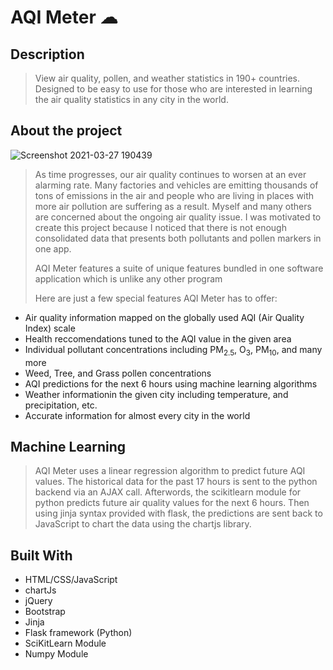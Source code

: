 # AQI Meter ☁

## Description
> View air quality, pollen, and weather statistics in 190+ countries. Designed to be easy to use for those who are interested in learning the air quality statistics in any city in the world.

## About the project
![Screenshot 2021-03-27 190439](https://user-images.githubusercontent.com/79772110/112737254-696e4000-8f2f-11eb-916f-4d9bbe2e3928.png)
> As time progresses, our air quality continues to worsen at an ever alarming rate. Many factories and vehicles are emitting thousands of tons of emissions in the air and people  who are living in places with more air pollution are suffering as a result. Myself and many others are concerned about the ongoing air quality issue. I was motivated to create  this project because I noticed that there is not enough consolidated data that presents both pollutants and pollen markers in one app.
> 
> AQI Meter features a suite of unique features bundled in one software application which is unlike any other program
> 
> Here are just a few special features AQI Meter has to offer:
> 
<ul>
  <li>
    Air quality information mapped on the globally used AQI (Air Quality Index) scale
  </li>
  <li>
    Health reccomendations tuned to the AQI value in the given area
  </li>
  <li>
    Individual pollutant concentrations including PM<sub>2.5</sub>, O<sub>3</sub>, PM<sub>10</sub>, and many more
  </li>
  <li>
    Weed, Tree, and Grass pollen concentrations
  </li>
  <li>
    AQI predictions for the next 6 hours using machine learning algorithms
  </li>
  <li>
    Weather informationin the given city including temperature, and precipitation, etc.
  </li>
  <li>
    Accurate information for almost every city in the world
  </li>
</ul>

## Machine Learning
> AQI Meter uses a linear regression algorithm to predict future AQI values. The historical data for the past 17 hours is sent to the python backend via an AJAX call. Afterwords, the scikitlearn module for python predicts future air quality values for the next 6 hours. Then using jinja syntax provided with flask, the predictions are sent back to JavaScript to chart the data using the chartjs library.

## Built With
<ul>
  <li>
    HTML/CSS/JavaScript
  </li>
  <li>
    chartJs
  </li>
  <li>
    jQuery
  </li>
  <li>
    Bootstrap
  </li>
  <li>
    Jinja
  </li>
  <li>
    Flask framework (Python)
  </li>
  <li>
    SciKitLearn Module
  </li>
  <li>
    Numpy Module
  </li>
</ul>
